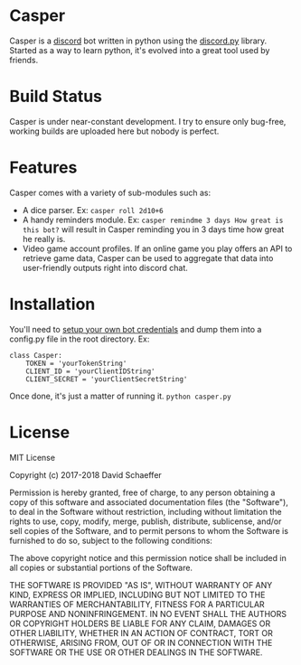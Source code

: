 # Casper
Casper is a [discord](https://discordapp.com) bot written in python using the 
[discord.py](https://github.com/Rapptz/discord.py/tree/rewrite) library. Started as a way 
to learn python, it's evolved into a great tool used by friends.

# Build Status
Casper is under near-constant development. I try to ensure only bug-free, working builds 
are uploaded here but nobody is perfect. 

# Features
Casper comes with a variety of sub-modules such as:

- A dice parser. Ex: `casper roll 2d10+6`
- A handy reminders module. Ex: `casper remindme 3 days How great is this bot?` will
result in Casper reminding you in 3 days time how great he really is.
- Video game account profiles. If an online game you play offers an API to retrieve game
data, Casper can be used to aggregate that data into user-friendly outputs right into
discord chat. 

# Installation
You'll need to [setup your own bot credentials](https://discordapp.com/developers/applications/)
and dump them into a config.py file in the root directory. Ex:
```
class Casper:
    TOKEN = 'yourTokenString'
    CLIENT_ID = 'yourClientIDString'
    CLIENT_SECRET = 'yourClientSecretString'
```

Once done, it's just a matter of running it. `python casper.py`

# License
MIT License

Copyright (c) 2017-2018 David Schaeffer

Permission is hereby granted, free of charge, to any person obtaining a copy
of this software and associated documentation files (the "Software"), to deal
in the Software without restriction, including without limitation the rights
to use, copy, modify, merge, publish, distribute, sublicense, and/or sell
copies of the Software, and to permit persons to whom the Software is
furnished to do so, subject to the following conditions:

The above copyright notice and this permission notice shall be included in all
copies or substantial portions of the Software.

THE SOFTWARE IS PROVIDED "AS IS", WITHOUT WARRANTY OF ANY KIND, EXPRESS OR
IMPLIED, INCLUDING BUT NOT LIMITED TO THE WARRANTIES OF MERCHANTABILITY,
FITNESS FOR A PARTICULAR PURPOSE AND NONINFRINGEMENT. IN NO EVENT SHALL THE
AUTHORS OR COPYRIGHT HOLDERS BE LIABLE FOR ANY CLAIM, DAMAGES OR OTHER
LIABILITY, WHETHER IN AN ACTION OF CONTRACT, TORT OR OTHERWISE, ARISING FROM,
OUT OF OR IN CONNECTION WITH THE SOFTWARE OR THE USE OR OTHER DEALINGS IN THE
SOFTWARE.